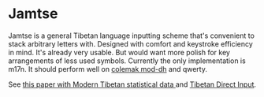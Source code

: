 # Jamtse
Jamtse is a general Tibetan language inputting scheme that's convenient to stack arbitrary letters with. Designed with comfort and keystroke efficiency in mind. It's already very usable. But would want more polish for key arrangements of less used symbols. Currently the only implementation is m17n. It should perform well on [colemak mod-dh](https://github.com/ColemakMods/mod-dh/) and qwerty.

See [this paper with Modern Tibetan statistical data ](https://www.semanticscholar.org/paper/Zipf's-Law-and-Statistical-Data-on-Modern-Tibetan-Liu-Nuo/57c449d708ba8ec21fd3a40ebf14cb8b9f49684c/) and [Tibetan Direct Input](https://help.keyman.com/keyboard/tibetan_unicode_direct_input/).